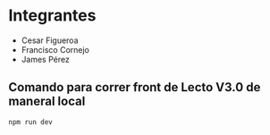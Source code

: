 # Integrantes
-   Cesar Figueroa
-   Francisco Cornejo
-   James Pérez

## Comando para correr front de Lecto V3.0 de maneral local

```
npm run dev
```